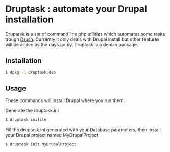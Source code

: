 # Druptask : automate your Drupal installation

Druptask is a set of command line php utilities which automates some tasks trough [Drush](http://drupal.org/project/drush).
Currently it only deals with Drupal install but other features will be added as the days go by.
Druptask is a debian package.

## Installation

```bash
$ dpkg -i druptask.deb
```

## Usage

These commands will install Drupal where you run them.

Generate the druptask.ini
```bash
$ druptask inifile
```
Fill the druptask.ini generated with your Database parameters, then install your Drupal project named MyDrupalProject
```bash
$ druptask init MyDrupalProject
```